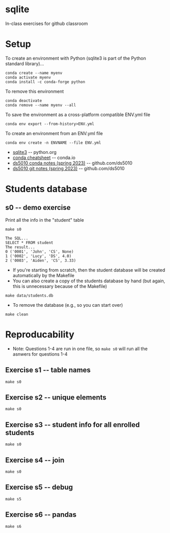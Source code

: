 
# sqlite

In-class exercises for github classroom

# Setup

To create an environment with Python (sqlite3 is part of the Python standard library)...
```
conda create --name myenv
conda activate myenv
conda install -c conda-forge python
```

To remove this environment
```
conda deactivate
conda remove --name myenv --all
```

To save the environment as a cross-platform compatible ENV.yml file
```
conda env export --from-history>ENV.yml
```

To create an environment from an ENV.yml file
```
conda env create -n ENVNAME --file ENV.yml
```

* [sqlite3](https://docs.python.org/3/library/sqlite3.html) -- python.org
* [conda cheatsheet](https://docs.conda.io/projects/conda/en/latest/user-guide/cheatsheet.html) -- conda.io
* [ds5010 conda notes (spring 2023)](https://github.com/ds5010/spring-2023/blob/main/install.md) -- github.com/ds5010
* [ds5010 git notes (spring 2023)](https://github.com/ds5010/spring-2023/blob/main/git.md) -- github.com/ds5010

# Students database

## s0 -- demo exercise

Print all the info in the "student" table

```
make s0

The SQL...
SELECT * FROM student
The result...
0 ('0001', 'John', 'CS', None)
1 ('0002', 'Lucy', 'DS', 4.0)
2 ('0003', 'Aiden', 'CS', 3.33)
```
* If you're starting from scratch, then the student database will be created automatically by the Makefile
* You can also create a copy of the students database by hand (but again, this is unnecessary because of the Makefile)
```
make data/students.db
```
* To remove the database (e.g., so you can start over)
```
make clean
```

# Reproducability 
- Note: Questions 1-4 are run in one file, so `make s0` will run all the asnwers for questions 1-4

## Exercise s1 -- table names

`make s0`

## Exercise s2 -- unique elements

`make s0`

## Exercise s3 -- student info for all enrolled students

`make s0`

## Exercise s4 -- join

`make s0`

## Exercise s5 -- debug

`make s5 `

## Exercise s6 -- pandas

`make s6`
